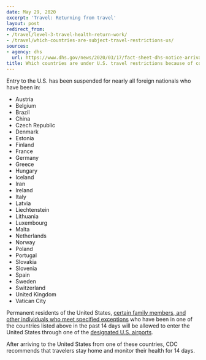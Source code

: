 ```yaml
---
date: May 29, 2020
excerpt: 'Travel: Returning from travel'
layout: post
redirect_from:
- /travel/level-3-travel-health-return-work/
- /travel/which-countries-are-subject-travel-restrictions-us/
sources:
- agency: dhs
  url: https://www.dhs.gov/news/2020/03/17/fact-sheet-dhs-notice-arrival-restrictions-china-iran-and-certain-countries-europe
title: Which countries are under U.S. travel restrictions because of coronavirus (COVID-19)?
---
```


Entry to the U.S. has been suspended for nearly all foreign nationals who have been in:

- Austria
- Belgium
- Brazil
- China
- Czech Republic
- Denmark
- Estonia
- Finland
- France
- Germany
- Greece
- Hungary
- Iceland
- Iran
- Ireland
- Italy
- Latvia
- Liechtenstein
- Lithuania
- Luxembourg
- Malta
- Netherlands
- Norway
- Poland
- Portugal
- Slovakia
- Slovenia
- Spain
- Sweden
- Switzerland
- United Kingdom
- Vatican City

Permanent residents of the United States, [certain family members, and other individuals who meet specified exceptions](https://travel.state.gov/content/travel/en/News/visas-news/presidential-proclamation-coronavirus.html) who have been in one of the countries listed above in the past 14 days will be allowed to enter the United States through one of the [designated U.S. airports](https://faq.coronavirus.gov/travel/which-airports-have-enhanced-travel-screening/).

After arriving to the United States from one of these countries, CDC recommends that travelers stay home and monitor their health for 14 days.